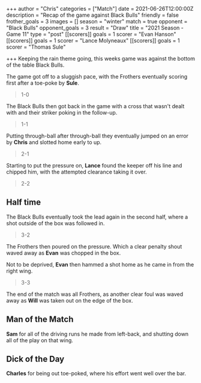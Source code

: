 +++
author = "Chris"
categories = ["Match"]
date = 2021-06-26T12:00:00Z
description = "Recap of the game against Black Bulls"
friendly = false
frother_goals = 3
images = []
season = "winter"
match = true
opponent = "Black Bulls"
opponent_goals = 3
result = "Draw"
title = "2021 Season - Game 11"
type = "post"
[[scorers]]
goals = 1
scorer = "Evan Hanson"
[[scorers]]
goals = 1
scorer = "Lance Molyneaux"
[[scorers]]
goals = 1
scorer = "Thomas Sule"

+++
Keeping the rain theme going, this weeks game was against the bottom of the table Black Bulls.

The game got off to a sluggish pace, with the Frothers eventually scoring first after a toe-poke by **Sule**.

> 1-0

The Black Bulls then got back in the game with a cross that wasn't dealt with and their striker poking in the follow-up.

> 1-1

Putting through-ball after through-ball they eventually jumped on an error by **Chris** and slotted home early to up.

> 2-1

Starting to put the pressure on, **Lance** found the keeper off his line and chipped him, with the attempted clearance taking it over.

> 2-2

## Half time

The Black Bulls eventually took the lead again in the second half, where a shot outside of the box was followed in.

> 3-2

The Frothers then poured on the pressure. Which a clear penalty shout waved away as **Evan** was chopped in the box.

Not to be deprived, **Evan** then hammed a shot home as he came in from the right wing.

> 3-3

The end of the match was all Frothers, as another clear foul was waved away as **Will** was taken out on the edge of the box.

## Man of the Match

**Sam** for all of the driving runs he made from left-back, and shutting down all of the play on that wing.

## Dick of the Day

**Charles** for being out toe-poked, where his effort went well over the bar.